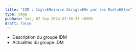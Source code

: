 ```yaml
---
title: "IDM : Ing\xE9nierie Dirig\xE9e par les Mod\xE8les"
type: page
pubDate: Sat, 07 Sep 2024 07:56:33 +0000
draft: false
---
```


  * Description du groupe IDM
  * Actualités du groupe IDM


